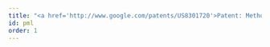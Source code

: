 ```yaml
---
title: "<a href='http://www.google.com/patents/US8301720'>Patent: Method and system to collect and communicate problem context in XML-based distributed applications.</a>"
id: pml
order: 1
---
```

